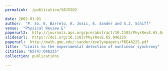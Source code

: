 ```yaml
---
permalink:  /publication/SBJSS02

date: 2002-01-01
author:  "P. So, E. Barreto, K. Josic, E. Sander and S.J. Schiff"
venue:  "Physical Review E"
paperurl2:  http://journals.aps.org/pre/abstract/10.1103/PhysRevE.65.046225
slidesurl:  https://doi.org/10.1103/PhysRevE.65.046225
paperurl:  http://math.gmu.edu/~sander/evelynpapers/PRE46225.pdf
title:  "Limits to the experimental detection of nonlinear synchrony"
citation: "65(4):046225"
collection: publications

---
```

